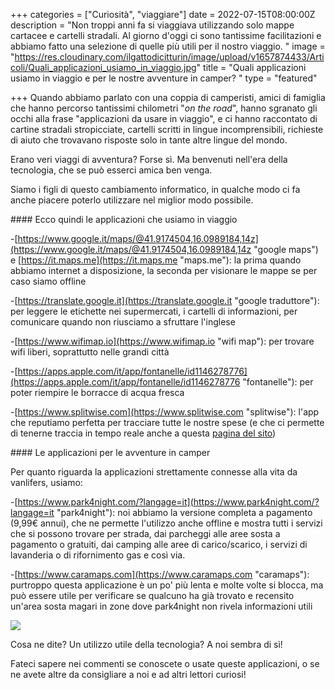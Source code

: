 +++
categories = ["Curiosità", "viaggiare"]
date = 2022-07-15T08:00:00Z
description = "Non troppi anni fa si viaggiava utilizzando solo mappe cartacee e cartelli stradali. Al giorno d'oggi ci sono tantissime facilitazioni e abbiamo fatto una selezione di quelle più utili per il nostro viaggio. "
image = "https://res.cloudinary.com/ilgattodicitturin/image/upload/v1657874433/Articoli/Quali_applicazioni_usiamo_in_viaggio.jpg"
title = "Quali applicazioni usiamo in viaggio e per le nostre avventure in camper? "
type = "featured"

+++
Quando abbiamo parlato con una coppia di camperisti, amici di famiglia che hanno percorso tantissimi chilometri "*on the road*", hanno sgranato gli occhi alla frase "applicazioni da usare in viaggio", e ci hanno raccontato di cartine stradali stropicciate, cartelli scritti in lingue incomprensibili, richieste di aiuto che trovavano risposte solo in tante altre lingue del mondo.

Erano veri viaggi di avventura? Forse sì. Ma benvenuti nell'era della tecnologia, che se può esserci amica ben venga. 

Siamo i figli di questo cambiamento informatico, in qualche modo ci fa anche piacere poterlo utilizzare nel miglior modo possibile. 

\#### Ecco quindi le applicazioni che usiamo in viaggio

\-[https://www.google.it/maps/@41.9174504,16.0989184,14z](https://www.google.it/maps/@41.9174504,16.0989184,14z "google maps") e [https://it.maps.me](https://it.maps.me "maps.me"): la prima quando abbiamo internet a disposizione, la seconda per visionare le mappe se per caso siamo offline

\-[https://translate.google.it](https://translate.google.it "google traduttore"): per leggere le etichette nei supermercati, i cartelli di informazioni, per comunicare quando non riusciamo a sfruttare l'inglese 

\-[https://www.wifimap.io](https://www.wifimap.io "wifi map"): per trovare wifi liberi, soprattutto nelle grandi città

\-[https://apps.apple.com/it/app/fontanelle/id1146278776](https://apps.apple.com/it/app/fontanelle/id1146278776 "fontanelle"): per poter riempire le borracce di acqua fresca

\-[https://www.splitwise.com](https://www.splitwise.com "splitwise"): l'app che reputiamo perfetta per tracciare tutte le nostre spese (e che ci permette di tenerne traccia in tempo reale anche a questa [pagina del sito](https://vandipety.it/expanses/)) 

\#### Le applicazioni per le avventure in camper  

Per quanto riguarda la applicazioni strettamente connesse alla vita da vanlifers, usiamo:

\-[https://www.park4night.com/?langage=it](https://www.park4night.com/?langage=it "park4night"): noi abbiamo la versione completa a pagamento (9,99€ annui), che ne permette l'utilizzo anche offline e mostra tutti i servizi che si possono trovare per strada, dai parcheggi alle aree sosta a pagamento o gratuiti, dai camping alle aree di carico/scarico, i servizi di lavanderia o di rifornimento gas e così via. 

\-[https://www.caramaps.com](https://www.caramaps.com "caramaps"): purtroppo questa applicazione è un po' più lenta e molte volte si blocca, ma può essere utile per verificare se qualcuno ha già trovato e recensito un'area sosta magari in zone dove park4night non rivela informazioni utili

![](https://res.cloudinary.com/ilgattodicitturin/image/upload/v1657874436/Articoli/Vita_on_the_road.jpg)

Cosa ne dite? Un utilizzo utile della tecnologia? A noi sembra di sì!

Fateci sapere nei commenti se conoscete o usate queste applicazioni, o se ne avete altre da consigliare a noi e ad altri lettori curiosi!